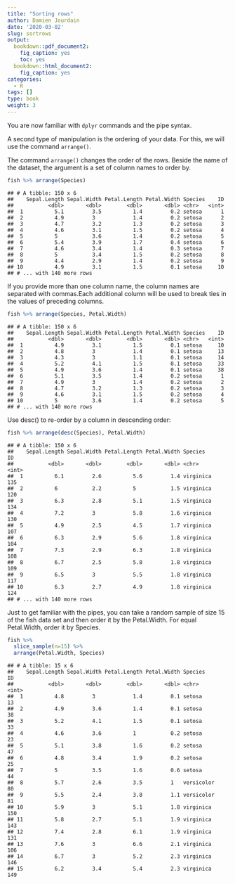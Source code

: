 ```yaml
---
title: "Sorting rows" 
author: Damien Jourdain
date: '2020-03-02'
slug: sortrows
output: 
  bookdown::pdf_document2:
    fig_caption: yes
    toc: yes
  bookdown::html_document2:
    fig_caption: yes
categories:
  - R
tags: []
type: book
weight: 3
---
```





You are now familiar with `dplyr` commands and the pipe syntax.

A second type of manipulation is the ordering of your data. For this, we will use the command `arrange()`.

The command `arrange()` changes the order of the rows. Beside the name of the dataset, the argument is a set of column names to order by. 


```r
fish %>% arrange(Species)
```

```
## # A tibble: 150 x 6
##    Sepal.Length Sepal.Width Petal.Length Petal.Width Species    ID
##           <dbl>       <dbl>        <dbl>       <dbl> <chr>   <int>
##  1          5.1         3.5          1.4         0.2 setosa      1
##  2          4.9         3            1.4         0.2 setosa      2
##  3          4.7         3.2          1.3         0.2 setosa      3
##  4          4.6         3.1          1.5         0.2 setosa      4
##  5          5           3.6          1.4         0.2 setosa      5
##  6          5.4         3.9          1.7         0.4 setosa      6
##  7          4.6         3.4          1.4         0.3 setosa      7
##  8          5           3.4          1.5         0.2 setosa      8
##  9          4.4         2.9          1.4         0.2 setosa      9
## 10          4.9         3.1          1.5         0.1 setosa     10
## # ... with 140 more rows
```

If you provide more than one column name, the column names are separated with commas.Each additional column will be used to break ties in the values of preceding columns. 


```r
fish %>% arrange(Species, Petal.Width)
```

```
## # A tibble: 150 x 6
##    Sepal.Length Sepal.Width Petal.Length Petal.Width Species    ID
##           <dbl>       <dbl>        <dbl>       <dbl> <chr>   <int>
##  1          4.9         3.1          1.5         0.1 setosa     10
##  2          4.8         3            1.4         0.1 setosa     13
##  3          4.3         3            1.1         0.1 setosa     14
##  4          5.2         4.1          1.5         0.1 setosa     33
##  5          4.9         3.6          1.4         0.1 setosa     38
##  6          5.1         3.5          1.4         0.2 setosa      1
##  7          4.9         3            1.4         0.2 setosa      2
##  8          4.7         3.2          1.3         0.2 setosa      3
##  9          4.6         3.1          1.5         0.2 setosa      4
## 10          5           3.6          1.4         0.2 setosa      5
## # ... with 140 more rows
```

Use desc() to re-order by a column in descending order:


```r
fish %>% arrange(desc(Species), Petal.Width)
```

```
## # A tibble: 150 x 6
##    Sepal.Length Sepal.Width Petal.Length Petal.Width Species      ID
##           <dbl>       <dbl>        <dbl>       <dbl> <chr>     <int>
##  1          6.1         2.6          5.6         1.4 virginica   135
##  2          6           2.2          5           1.5 virginica   120
##  3          6.3         2.8          5.1         1.5 virginica   134
##  4          7.2         3            5.8         1.6 virginica   130
##  5          4.9         2.5          4.5         1.7 virginica   107
##  6          6.3         2.9          5.6         1.8 virginica   104
##  7          7.3         2.9          6.3         1.8 virginica   108
##  8          6.7         2.5          5.8         1.8 virginica   109
##  9          6.5         3            5.5         1.8 virginica   117
## 10          6.3         2.7          4.9         1.8 virginica   124
## # ... with 140 more rows
```

Just to get familiar with the pipes, you can take a random sample of size 15 of the fish data set and then order it by the Petal.Width. For equal Petal.Width, order it by Species.


```r
fish %>% 
  slice_sample(n=15) %>%
  arrange(Petal.Width, Species)
```

```
## # A tibble: 15 x 6
##    Sepal.Length Sepal.Width Petal.Length Petal.Width Species       ID
##           <dbl>       <dbl>        <dbl>       <dbl> <chr>      <int>
##  1          4.8         3            1.4         0.1 setosa        13
##  2          4.9         3.6          1.4         0.1 setosa        38
##  3          5.2         4.1          1.5         0.1 setosa        33
##  4          4.6         3.6          1           0.2 setosa        23
##  5          5.1         3.8          1.6         0.2 setosa        47
##  6          4.8         3.4          1.9         0.2 setosa        25
##  7          5           3.5          1.6         0.6 setosa        44
##  8          5.7         2.6          3.5         1   versicolor    80
##  9          5.5         2.4          3.8         1.1 versicolor    81
## 10          5.9         3            5.1         1.8 virginica    150
## 11          5.8         2.7          5.1         1.9 virginica    143
## 12          7.4         2.8          6.1         1.9 virginica    131
## 13          7.6         3            6.6         2.1 virginica    106
## 14          6.7         3            5.2         2.3 virginica    146
## 15          6.2         3.4          5.4         2.3 virginica    149
```

